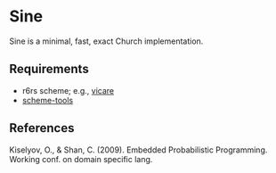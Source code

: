 # Sine

Sine is a minimal, fast, exact Church implementation.

## Requirements

- r6rs scheme; e.g., [vicare](http://projects.csail.mit.edu/church/wiki/Installing_Bher)
- [scheme-tools](https://github.com/stuhlmueller/scheme-tools)

## References

Kiselyov, O., & Shan, C. (2009). Embedded Probabilistic Programming. Working conf. on domain specific lang.

